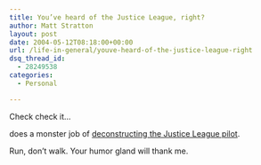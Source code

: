 ```yaml
---
title: You’ve heard of the Justice League, right?
author: Matt Stratton
layout: post
date: 2004-05-12T08:18:00+00:00
url: /life-in-general/youve-heard-of-the-justice-league-right
dsq_thread_id:
  - 28249538
categories:
  - Personal

---
```

Check check it&#8230;

does a monster job of [deconstructing the Justice League pilot][1].

Run, don&#8217;t walk. Your humor gland will thank me.

 [1]: http://www.livejournal.com/users/tdj/496391.html